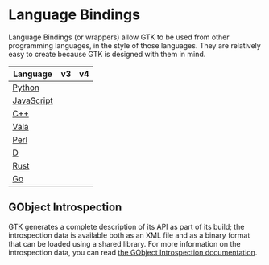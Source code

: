 ---
---

# Language Bindings

Language Bindings (or wrappers) allow GTK to be used from other programming
languages, in the style of those languages. They are relatively easy to
create because GTK is designed with them in mind.

Language | v3 | v4
--- | :---: | :---:
<a href="https://pygobject.readthedocs.io/en/latest/">Python</a> | <i class="far fa-check-circle"></i> | <i class="far fa-check-circle"></i>
<a href="https://gitlab.gnome.org/GNOME/gjs/blob/master/doc/Home.md">JavaScript</a> | <i class="far fa-check-circle"></i> | <i class="far fa-check-circle"></i>
<a href="https://www.gtkmm.org/en/index.html">C++</a> | <i class="far fa-check-circle"></i> | <i class="far fa-check-circle"></i>
<a href="https://valadoc.org/">Vala</a> | <i class="far fa-check-circle"></i> | <i class="far fa-check-circle"></i>
<a href="http://gtk2-perl.sourceforge.net/">Perl</a> | <i class="far fa-check-circle"></i> | <i class="far fa-check-circle"></i>
<a href="https://gtkd.org/">D</a> | <i class="far fa-check-circle"></i> | <i class="far fa-check-circle"></i>
<a href="https://gtk-rs.org">Rust</a> | <i class="far fa-check-circle"></i> | <i class="far fa-check-circle"></i>
<a href="https://github.com/gotk3/gotk3">Go</a> | <i class="far fa-check-circle"></i> | <i class="fas fa-minus-circle"></i>

## GObject Introspection

GTK generates a complete description of its API as part of its build; the
introspection data is available both as an XML file and as a binary format
that can be loaded using a shared library. For more information on the
introspection data, you can read [the GObject Introspection
documentation](https://gi.readthedocs.io/en/latest/).
